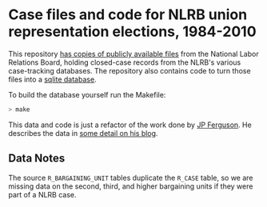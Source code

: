 # Case files and code for NLRB union representation elections, 1984-2010

This repository [has copies of publicly available files](./raw) from the National Labor Relations Board, holding closed-case records from the NLRB's various case-tracking databases. The repository also contains code to turn those files into a [sqlite database](https://labordata.github.io/nlrb-cats/nlrb.sqlite.zip).

To build the database yourself run the Makefile:

```bash
> make
```

This data and code is just a refactor of the work done by [JP Ferguson](https://github.com/jpfergongithub/nlrb-cats). He describes the data in [some detail on his blog](http://jpferguson.net/project/nlrb_rcase/).

## Data Notes
The source `R_BARGAINING_UNIT` tables duplicate the `R_CASE` table, so we are
missing data on the second, third, and higher bargaining units if they were
part of a NLRB case.
